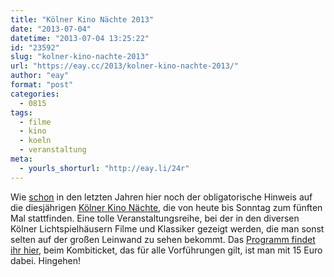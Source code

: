 ```yaml
---
title: "Kölner Kino Nächte 2013"
date: "2013-07-04"
datetime: "2013-07-04 13:25:22"
id: "23592"
slug: "kolner-kino-nachte-2013"
url: "https://eay.cc/2013/kolner-kino-nachte-2013/"
author: "eay"
format: "post"
categories:
  - 0815
tags:
  - filme
  - kino
  - koeln
  - veranstaltung
meta:
  - yourls_shorturl: "http://eay.li/24r"
---
```


Wie [schon](//eay.cc/2012/kolner-kino-nachte-2012/) in den letzten Jahren hier noch der obligatorische Hinweis auf die diesjährigen [Kölner Kino Nächte](http://www.koelner-kino-naechte.de/), die von heute bis Sonntag zum fünften Mal stattfinden. Eine tolle Veranstaltungsreihe, bei der in den diversen Kölner Lichtspielhäusern Filme und Klassiker gezeigt werden, die man sonst selten auf der großen Leinwand zu sehen bekommt. Das [Programm findet ihr hier](http://www.koelner-kino-naechte.de/2013/programm/), beim Kombiticket, das für alle Vorführungen gilt, ist man mit 15 Euro dabei. Hingehen!

